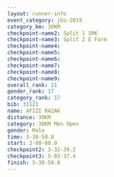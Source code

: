 ```yaml
---
layout: runner-info 
event_category: jbu-2019 
category_km: 30KM 
checkpoint-name2: Split 1 SMK 
checkpoint-name3: Split 2 E Farm 
checkpoint-name4: 
checkpoint-name5: 
checkpoint-name6: 
checkpoint-name7: 
checkpoint-name8: 
checkpoint-name9: 
overall_rank: 21
gender_rank: 17
category_rank: 17
bib: 31121
name: AFIZI RAZAK
distance: 30KM
category: 30KM Men Open
gender: Male
time: 3-38-50.8
start: 2-00-00.0
checkpoint2: 3-32-39.2
checkpoint3: 5-03-37.4
finish: 5-38-50.8
---
```

